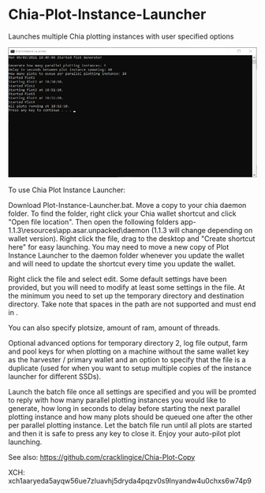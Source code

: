 # Chia-Plot-Instance-Launcher
Launches multiple Chia plotting instances with user specified options

![Screenshot](screenshot.jpg)



To use Chia Plot Instance Launcher:

Download Plot-Instance-Launcher.bat.  Move a copy to your chia daemon folder.  To find the folder, right click your Chia wallet shortcut and click "Open file location".  Then open the following folders app-1.1.3\resources\app.asar.unpacked\daemon (1.1.3 will change depending on wallet version).  Right click the file, drag to the desktop and "Create shortcut here" for easy launching.  You may need to move a new copy of Plot Instance Launcher to the daemon folder whenever you update the wallet and will need to update the shortcut every time you update the wallet.

Right click the file and select edit.  Some default settings have been provided, but you will need to modify at least some settings in the file.  At the minimum you need to set up the temporary directory and destination directory.  Take note that spaces in the path are not supported and must end in \.

You can also specify plotsize, amount of ram, amount of threads.

Optional advanced options for temporary directory 2, log file output, farm and pool keys for when plotting on a machine without the same wallet key as the harvester / primary wallet and an option to specify that the file is a duplicate (used for when you want to setup multiple copies of the instance launcher for different SSDs).

Launch the batch file once all settings are specified and you will be promted to reply with how many parallel plotting instances you would like to generate, how long in seconds to delay before starting the next parallel plotting instance and how many plots should be queued one after the other per parallel plotting instance.  Let the batch file run until all plots are started and then it is safe to press any key to close it.  Enjoy your auto-pilot plot launching.

See also: https://github.com/cracklingice/Chia-Plot-Copy

XCH: xch1aaryeda5ayqw56ue7zluavhj5dryda4pqzv0s9lnyandw4u0chxs6w74p9
